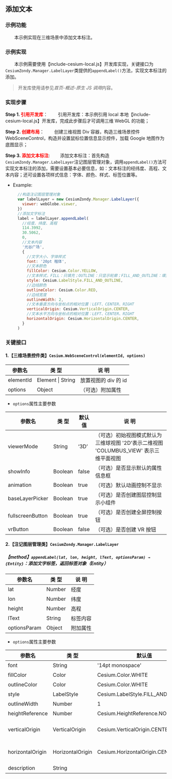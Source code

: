 ## 添加文本

### 示例功能

&ensp;&ensp;&ensp;&ensp;本示例实现在三维场景中添加文本标注。

### 示例实现

&ensp;&ensp;&ensp;&ensp;本示例需要使用【include-cesium-local.js】开发库实现，关键接口为`CesiumZondy.Manager.LabelLayer`类提供的`appendLabel()`方法，实现文本标注的添加。

> 开发库使用请参见*首页-概述-原生 JS 调用*内容。

### 实现步骤

**Step 1. <font color=red>引用开发库</font>**：
&ensp;&ensp;&ensp;&ensp;引用开发库：本示例引用 local 本地【include-cesium-local.js】开发库，完成此步骤后才可调用三维 WebGL 的功能；

**Step 2. <font color=red>创建布局</font>**：
&ensp;&ensp;&ensp;&ensp;创建三维视图 Div 容器，构造三维场景控件 WebSceneControl，构造并设置鼠标位置信息显示控件，加载 Google 地图作为底图显示；

**Step 3. <font color=red>添加文本标注</font>**:
&ensp;&ensp;&ensp;&ensp;添加文本标注：首先构造`CesiumZondy.Manager.LabelLayer`注记图层管理对象，调用`appendLabel()`方法可实现文本标注的添加，需要设置基本必要信息，如：文本标注的经纬度、高程、文本内容；还可设置各项样式信息：字体、颜色、样式、标签位置等。

- Example:

  ```javascript
    //构造注记图层管理对象
    var labelLayer = new CesiumZondy.Manager.LabelLayer({
      viewer: webGlobe.viewer,
    })
    //添加文字标注
    label = labelLayer.appendLabel(
      //经度、纬度、高程
      114.3992,
      30.5062,
      0,
      //文本内容
      '光谷广场',
      {
        //文字大小、字体样式
        font: '20pt 楷体',
        //文本颜色
        fillColor: Cesium.Color.YELLOW,
        //文本样式，FILL：只填充；OUTLINE：只显示轮廓；FILL_AND_OUTLINE：填充颜色并显示轮廓
        style: Cesium.LabelStyle.FILL_AND_OUTLINE,
        //边线颜色
        outlineColor: Cesium.Color.RED,
        //边线宽度
        outlineWidth: 2,
        //文本垂直方向与坐标点的相对位置：LEFT、CENTER、RIGHT
        verticalOrigin: Cesium.VerticalOrigin.CENTER,
        //文本水平方向与坐标点的相对位置：LEFT、CENTER、RIGHT
        horizontalOrigin: Cesium.HorizontalOrigin.CENTER,
      }
    )
  ```

### 关键接口

#### 1.【三维场景控件类】`Cesium.WebSceneControl(elementId, options)`

| 参数名    | 类 型             | 说 明                |
| --------- | ----------------- | -------------------- |
| elementId | Element \| String | 放置视图的 div 的 id |
| options   | Object            | （可选）附加属性     |

- `options`属性主要参数

| 参数名           | 类 型   | 默认值 | 说 明                                                                                  |
| ---------------- | ------- | ------ | -------------------------------------------------------------------------------------- |
| viewerMode       | String  | ‘3D’   | （可选）初始视图模式默认为三维球视图 '2D'表示二维视图 'COLUMBUS_VIEW' 表示三维平面视图 |
| showInfo         | Boolean | false  | （可选）是否显示默认的属性信息框                                                       |
| animation        | Boolean | true   | （可选）默认动画控制不显示                                                             |
| baseLayerPicker  | Boolean | true   | （可选）是否创建图层控制显示小组件                                                     |
| fullscreenButton | Boolean | true   | （可选）是否创建全屏控制按钮                                                           |
| vrButton         | Boolean | false  | （可选）是否创建 VR 按钮                                                               |

#### 2.【注记图层管理类】`CesiumZondy.Manager.LabelLayer`

##### 【method】`appendLabel(lat, lon, height, lText, optionsParam) → {Entity}`：添加文字标签，返回标签对象（Entity）

| 参数名       | 类 型  | 说 明    |
| ------------ | ------ | -------- |
| lat          | Number | 经度     |
| lon          | Number | 纬度     |
| height       | Number | 高程     |
| lText        | String | 标签内容 |
| optionsParam | Object | 附加属性 |

- `options`属性主要参数

| 参数名           | 类 型            | 默认值                             | 说 明                                                                                               |
| ---------------- | ---------------- | ---------------------------------- | --------------------------------------------------------------------------------------------------- |
| font             | String           | '14pt monospace'                   | （可选）字体                                                                                        |
| fillColor        | Color            | Cesium.Color.WHITE                 | （可选）字体的填充色                                                                                |
| outlineColor     | Color            | Cesium.Color.WHITE                 | （可选）字体的填充色                                                                                |
| style            | LabelStyle       | Cesium.LabelStyle.FILL_AND_OUTLINE | （可选）样式                                                                                        |
| outlineWidth     | Number           | 1                                  | （可选）外边线宽度                                                                                  |
| heightReference  | Number           | Cesium.HeightReference.NONE        | （可选）外边线宽度                                                                                  |
| verticalOrigin   | VerticalOrigin   | Cesium.VerticalOrigin.CENTER       | （可选）标签位置 Cesium.VerticalOrigin.Cesium.VerticalOrigin.LEFT Cesium.VerticalOrigin.RIGHT       |
| horizontalOrigin | HorizontalOrigin | Cesium.HorizontalOrigin.CENTER     | （可选）标签位置 Cesium.HorizontalOrigin.Cesium.HorizontalOrigin.LEFT Cesium.HorizontalOrigin.RIGHT |
| description      | String           |                                    | （可选）属性描述                                                                                    |
